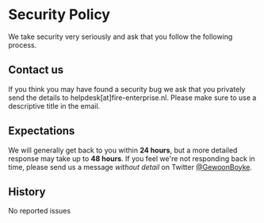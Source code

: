 # Security Policy

We take security very seriously and ask that you follow the following process.


## Contact us
If you think you may have found a security bug we ask that you privately send the details to helpdesk[at]fire-enterprise.nl. Please make sure to use a descriptive title in the email.


## Expectations
We will generally get back to you within **24 hours**, but a more detailed response may take up to **48 hours**. If you feel we're not responding back in time, please send us a message *without detail* on Twitter [@GewoonBoyke](https://twitter.com/gewoonboyke).


## History
No reported issues

